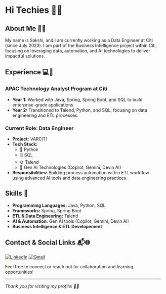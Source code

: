 # Hi Techies 👋✨

## About Me 🙋‍♀️

My name is Sakshi, and I am currently working as a Data Engineer at Citi (since July 2023). I am part of the Business Intelligence project within Citi, focusing on leveraging data, automation, and AI technologies to deliver impactful solutions.

## Experience 💻🚀

### APAC Technology Analyst Program at Citi
- **Year 1:** Worked with Java, Spring, Spring Boot, and SQL to build enterprise-grade applications.
- **Year 2:** Transitioned to Talend, Python, and SQL, focusing on data engineering and ETL processes.

### Current Role: Data Engineer
- **Project:** VARCITI
- **Tech Stack:** 
  - 🐍 Python
  - 🗄️ SQL
  - ⚙️ Talend
  - 🤖 Gen AI Technologies (Copilot, Gemini, Devin AI)
- **Responsibilities:** Building process automation within ETL workflow using advanced AI tools and data engineering practices.

## Skills 🎯

- **Programming Languages:** Java, Python, SQL
- **Frameworks:** Spring, Spring Boot
- **ETL & Data Engineering:** Talend
- **AI & Automation:** Gen AI tools (Copilot, Gemini, Devin AI)
- **Business Intelligence & ETL Developement**

## Contact & Social Links 📬🌐

[![LinkedIn](https://img.shields.io/badge/LinkedIn-Connect-blue?logo=linkedin&logoColor=white)](https://www.linkedin.com/in/sakshi-nalawade-6ab324192/)
[![Gmail](https://img.shields.io/badge/Gmail-Email-red?logo=gmail&logoColor=white)](mailto:sakshinalawade61123@gmail.com)

Feel free to connect or reach out for collaboration and learning opportunities!

---

*Thank you for visiting my profile! 🙏😊*
